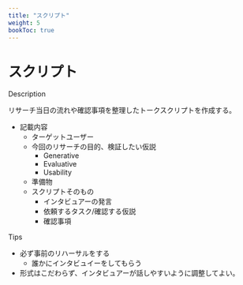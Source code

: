 ```yaml
---
title: "スクリプト"
weight: 5
bookToc: true
---
```


# スクリプト

Description

リサーチ当日の流れや確認事項を整理したトークスクリプトを作成する。

- 記載内容
    - ターゲットユーザー
    - 今回のリサーチの目的、検証したい仮説
        - Generative
        - Evaluative
        - Usability
    - 準備物
    - スクリプトそのもの
        - インタビュアーの発言
        - 依頼するタスク/確認する仮説
        - 確認事項

Tips
- 必ず事前のリハーサルをする
    - 誰かにインタビュイーをしてもらう
- 形式はこだわらず、インタビュアーが話しやすいように調整してよい。


<!--- {{< button relref="researchacction" >}}リサーチ実施{{< /button >}} -->